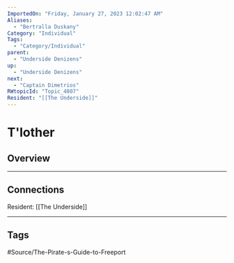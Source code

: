 ```yaml
---
ImportedOn: "Friday, January 27, 2023 12:02:47 AM"
Aliases:
  - "Bertralla Duskany"
Category: "Individual"
Tags:
  - "Category/Individual"
parent:
  - "Underside Denizens"
up:
  - "Underside Denizens"
next:
  - "Captain Dimetrios"
RWtopicId: "Topic_4807"
Resident: "[[The Underside]]"
---
```

# T'lother
## Overview
---
## Connections
Resident: [[The Underside]]


---
## Tags
#Source/The-Pirate-s-Guide-to-Freeport

